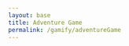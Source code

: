 ```yaml
---
layout: base
title: Adventure Game
permalink: /gamify/adventureGame
---
```


<div id="gameContainer">
    <div id="promptDropDown" class="promptDropDown" style="z-index: 9999"></div>
    <canvas id='gameCanvas'></canvas>
</div>

<script type="module">
    import Game from '{{site.baseurl}}/assets/js/adventureGame/Game.js';
    import * as config from '{{site.baseurl}}/assets/js/api/config.js';

    const environment = {
        path: "{{site.baseurl}}",
        pythonURI: config.pythonURI,
        javaURI: config.javaURI,
        fetchOptions: config.fetchOptions,
        gameContainer: document.getElementById("gameContainer"),
        gameCanvas: document.getElementById("gameCanvas")
    };
    console.log(config.javaURI);
    Game.main(environment);

</script>
